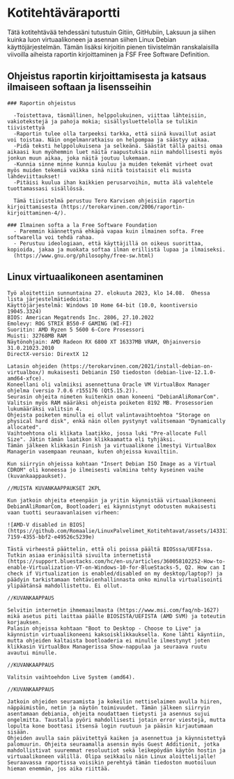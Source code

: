 # Kotitehtäväraportti

Tätä kotitehtävää tehdessäni tutustuin Gitiin, GitHubiin, Laksuun ja siihen kuinka luon virtuaalikoneen ja asennan siihen Linux Debian käyttöjärjestelmän.
Tämän lisäksi kirjoitin pienen tiivistelmän ranskalaisilla viivoilla aiheista raportin kirjoittaminen ja FSF Free Software Definition.

  ## Ohjeistus raportin kirjoittamisesta ja katsaus ilmaiseen softaan ja lisensseihin

    ### Raportin ohjeistus
    
      -Toistettava, täsmällinen, helppolukuinen, viittaa lähteisiin, vakiotekstejä ja pahoja mokia; sisällysluettelolla se tulikin tiivistettyä
      -Raportin tulee olla tarpeeksi tarkka, että siinä kuvaillut asiat voi toistaa. Näin ongelmanratkaisu on helpompaa ja säästyy aikaa.
      -Pidä teksti helppolukuisena ja selkeänä. Säästät tällä paitsi omaa aikaasi kun myöhemmin luet näitä raapustuksia niin mahdollisesti myös jonkun muun aikaa, joka näitä joutuu lukemaan.
      -Kunnia sinne minne kunnia kuuluu ja muiden tekemät virheet ovat myös muiden tekemiä vaikka sinä niitä toistaisit eli muista lähdeviittaukset!
      -Pitäisi kuulua ihan kaikkien perusarvoihin, mutta älä valehtele tuottamassasi sisällössä.

      Tämä tiivistelmä perustuu Tero Karvisen ohjeisiin raportin kirjoittamisesta (https://terokarvinen.com/2006/raportin-kirjoittaminen-4/).    
    
    ### Ilmainen softa a la Free Software Foundation
      - Paremmin käännettynä ehkäpä vapaa kuin ilmainen softa. Free softwarella voi tehdä rahaa.
      - Perustuu ideologiaan, että käyttäjillä on oikeus suorittaa, kopioida, jakaa ja muokata softaa ilman erillistä lupaa ja ilmaiseksi.
      (https://www.gnu.org/philosophy/free-sw.html)


  ## Linux virtuaalikoneen asentaminen

    Työ aloitettiin sunnuntaina 27. elokuuta 2023, klo 14.08.  Ohessa lista järjestelmätiedoista:
    Käyttöjärjestelmä: Windows 10 Home 64-bit (10.0, koontiversio 19045.3324)
    BIOS: American Megatrends Inc. 2806, 27.10.2022
    Emolevy: ROG STRIX B550-F GAMING (WI-FI)
    Suoritin: AMD Ryzen 5 5600 6-Core Prosessori
    Muisti: 32768MB RAM
    Näytönohjain: AMD Radeon RX 6800 XT 16337MB VRAM, Ohjainversio 31.0.21023.2010
    DirectX-versio: DirextX 12

    Latasin ohjeiden (https://terokarvinen.com/2021/install-debian-on-virtualbox/) mukaisesti Debianin ISO tiedoston (debian-live-12.1.0-amd64-xfce).
    Koneellani oli valmiiksi asennettuna Oracle VM VirtualBox Manager ohjelma (versio 7.0.6 r155176 (Qt5.15.2)).
    Seurasin ohjeita nimeten kuitenkin oman koneeni "DebianAliRomarCom". Valitsin myös RAM määräksi ohjeista poiketen 8192 MB. Prosessorien lukumääräksi valitsin 4.
    Ohjeista poiketen minulla ei ollut valintavaihtoehtoa "Storage on physical hard disk", enkä näin ollen pystynyt valitsemaan "Dynamically allocated".
    Vaihtoehtona oli klikata laatikko, jossa luki "Pre-allocate Full Size". Jätin tämän laatikon klikkaamatta eli tyhjäksi.
    Tämän jälkeen klikkasin Finish ja virtuaalikone ilmestyi VirtualBox Managerin vasempaan reunaan, kuten ohjeissa kuvailtiin.

    Kun siirryin ohjeissa kohtaan "Insert Debian ISO Image as a Virtual CDROM" oli koneessa jo ilmeisesti valmiina tehty kyseinen vaihe (kuvankaappaukset).

    //MUISTA KUVANKAAPPAUKSET 2KPL

    Kun jatkoin ohjeita eteenpäin ja yritin käynnistää virtuaalikoneeni DebianAliRomarCom, Bootloaderi ei käynnistynyt odotusten mukaisesti vaan tuotti seuraavanlaisen virheen:

    ![AMD-V disabled in BIOS](https://github.com/Romaalie/LinuxPalvelimet_Kotitehtavat/assets/143311643/8d7a1f98-7159-4355-bbf2-e49526c5239e)

    Tästä virheestä päättelin, että oli poissa päältä BIOSssa/UEFIssa. Tutkin asiaa erinäisiltä sivuilta internetistä (https://support.bluestacks.com/hc/en-us/articles/360058102252-How-to-enable-Virtualization-VT-on-Windows-10-for-BlueStacks-5, Q2. How can I check if Virtualization is enabled/disabled on my desktop/laptop?) ja päädyin tarkistamaan tehtävienhallinnasta onko minulla virtualisointi ylipäätänsä mahdollistettu. Ei ollut.
    
    //KUVANKAAPPAUS

    Selvitin internetin ihmemaailmasta (https://www.msi.com/faq/nb-1627) mikä asetus piti laittaa päälle BIOSISTA/UEFISTA (AMD SVM) ja toteutin korjauksen.
    Palasin ohjeissa kohtaan "Boot to Desktop - Choose to Live" ja käynnistin virtuaalikoneeni kaksoisklikkauksella. Kone lähti käyntiin, mutta ohjeiden kaltaista bootloaderia ei minulle ilmestynyt joten klikkasin VirtualBox Managerissa Show-nappulaa ja seuraava ruutu avautui minulle.

    //KUVANKAAPPAUS

    Valitsin vaihtoehdon Live System (amd64).

    //KUVANKAAPPAUS

    Jatkoin ohjeiden seuraamista ja kokeilin nettiselaimen avulla hiiren, näppäimistön, netin ja näytön toimivuudet. Tämän jälkeen siirryin asentamaan debiania, ohjeita noudattaen tietysti ja asennus sujui ongelmitta. Taustalla pyöri mahdollisesti jotain error viestejä, mutta lopulta kone boottasi itsensä login ruutuun ja pääsin kirjautumaan sisään.
    Ohjeiden avulla sain päivitettyä kaiken ja asennettua ja käynnistettyä palomuurin. Ohjeita seuraamalla asensin myös Guest Additionit, jotka mahdollistivat suuremmat resoluutiot sekä leikepöydän käytön hostin ja virtuaalikoneen välillä. Olipa seikkailu näin Linux aloittelijalle! Seuraavassa raportissa voisikin perehtyä tämän tiedoston muotoiluun hieman enemmän, jos aika riittää.
